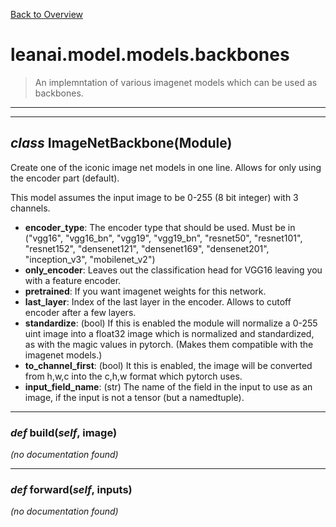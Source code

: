 [Back to Overview](../../../README.md)



# leanai.model.models.backbones

> An implemntation of various imagenet models which can be used as backbones.


---
---
## *class* **ImageNetBackbone**(Module)

Create one of the iconic image net models in one line.
Allows for only using the encoder part (default).

This model assumes the input image to be 0-255 (8 bit integer) with 3 channels.

* **encoder_type**: The encoder type that should be used. Must be in ("vgg16", "vgg16_bn", "vgg19", "vgg19_bn", "resnet50", "resnet101", "resnet152", "densenet121", "densenet169", "densenet201", "inception_v3", "mobilenet_v2")
* **only_encoder**: Leaves out the classification head for VGG16 leaving you with a feature encoder.
* **pretrained**: If you want imagenet weights for this network.
* **last_layer**: Index of the last layer in the encoder. Allows to cutoff encoder after a few layers.
* **standardize**: (bool) If this is enabled the module will normalize a 0-255 uint image into a float32 image which is normalized and standardized, as with the magic values in pytorch. (Makes them compatible with the imagenet models.)
* **to_channel_first**: (bool) It this is enabled, the image will be converted from h,w,c into the c,h,w format which pytorch uses.
* **input_field_name**: (str) The name of the field in the input to use as an image, if the input is not a tensor (but a namedtuple).


---
### *def* **build**(*self*, image)

*(no documentation found)*

---
### *def* **forward**(*self*, inputs)

*(no documentation found)*

